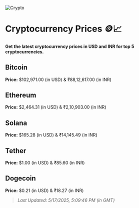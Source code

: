 
![Crypto](https://www.techguide.com.au/wp-content/uploads/2020/11/crypto3.jpeg)

# Cryptocurrency Prices 🪙📈

#### Get the latest cryptocurrency prices in USD and INR for top 5 cryptocurrencies.

## Bitcoin

**Price:** $102,971.00 (in USD) & ₹88,12,617.00 (in INR)

## Ethereum

**Price:** $2,464.31 (in USD) & ₹2,10,903.00 (in INR)

## Solana

**Price:** $165.28 (in USD) & ₹14,145.49 (in INR)

## Tether

**Price:** $1.00 (in USD) & ₹85.60 (in INR)

## Dogecoin

**Price:** $0.21 (in USD) & ₹18.27 (in INR)

> _Last Updated: 5/17/2025, 5:09:46 PM (in GMT)_
